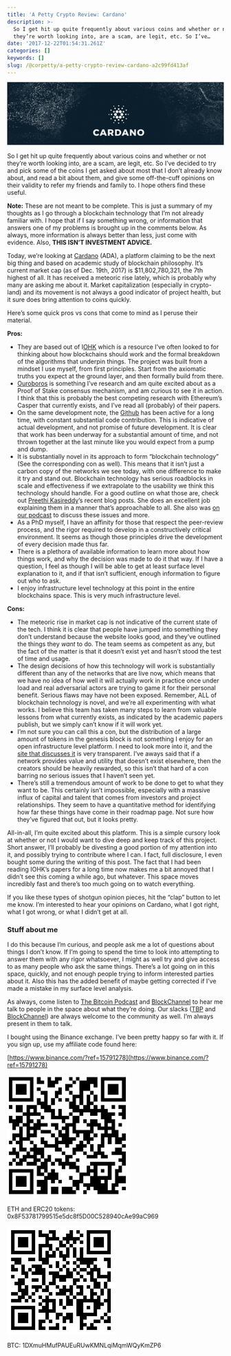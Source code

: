 ```yaml
---
title: 'A Petty Crypto Review: Cardano'
description: >-
  So I get hit up quite frequently about various coins and whether or not
  they’re worth looking into, are a scam, are legit, etc. So I’ve…
date: '2017-12-22T01:54:31.261Z'
categories: []
keywords: []
slug: /@corpetty/a-petty-crypto-review-cardano-a2c99fd413af
---
```


![](/images/medium/1__2Doksnnu0cH54tgWI1xqTA.png)

So I get hit up quite frequently about various coins and whether or not they’re worth looking into, are a scam, are legit, etc. So I’ve decided to try and pick some of the coins I get asked about most that I don’t already know about, and read a bit about them, and give some off-the-cuff opinions on their validity to refer my friends and family to. I hope others find these useful.

**Note:** These are not meant to be complete. This is just a summary of my thoughts as I go through a blockchain technology that I’m not already familiar with. I hope that if I say something wrong, or information that answers one of my problems is brought up in the comments below. As always, more information is always better than less, just come with evidence. Also, **THIS ISN’T INVESTMENT ADVICE.**

Today, we’re looking at [Cardano](https://www.cardanohub.org/en/home/) (ADA), a platform claiming to be the next big thing and based on academic study of blockchain philosophy. It’s current market cap (as of Dec. 19th, 2017) is $11,802,780,321, the 7th highest of all. It has received a meteoric rise lately, which is probably why many are asking me about it. Market capitalization (especially in crypto-land) and its movement is not always a good indicator of project health, but it sure does bring attention to coins quickly.

Here’s some quick pros vs cons that come to mind as I peruse their material.

**Pros:**

*   They are based out of I[OHK](https://iohk.io/) which is a resource I’ve often looked to for thinking about how blockchains should work and the formal breakdown of the algorithms that underpin things. The project was built from a mindset I use myself, from first principles. Start from the axiomatic truths you expect at the ground layer, and then formally build from there.
*   [Ouroboros](https://iohk.io/research/papers/#XJ6MHFXX) is something I’ve research and am quite excited about as a Proof of Stake consensus mechanism, and am curious to see it in action. I think that this is probably the best competing research with Ethereum’s Casper that currently exists, and I’ve read all (probably) of their papers.
*   On the same development note, the [Github](https://github.com/input-output-hk/cardano-sl) has been active for a long time, with constant substantial code contribution. This is indicative of actual development, and not promise of future development. It is clear that work has been underway for a substantial amount of time, and not thrown together at the last minute like you would expect from a pump and dump.
*   It is substantially novel in its approach to form “blockchain technology” (See the corresponding con as well). This means that it isn’t just a carbon copy of the networks we see today, with one difference to make it try and stand out. Blockchain technology has serious roadblocks in scale and effectiveness if we extrapolate to the usability we think this technology should handle. For a good outline on what those are, check out [Preethi Kasireddy](https://medium.com/u/d446dafbe292)’s recent blog posts. She does an excellent job explaining them in a manner that’s approachable to all. She also was [on our podcast](https://thebitcoinpodcast.com/episode-172/) to discuss these issues and more.
*   As a PhD myself, I have an affinity for those that respect the peer-review process, and the rigor required to develop in a constructively critical environment. It seems as though those principles drive the development of every decision made thus far.
*   There is a plethora of available information to learn more about how things work, and why the decision was made to do it that way. If I have a question, I feel as though I will be able to get at least surface level explanation to it, and if that isn’t sufficient, enough information to figure out who to ask.
*   I enjoy infrastructure level technology at this point in the entire blockchains space. This is very much infrastructure level.

**Cons:**

*   The meteoric rise in market cap is not indicative of the current state of the tech. I think it is clear that people have jumped into something they don’t understand because the website looks good, and they’ve outlined the things they _want_ to do. The team seems as competent as any, but the fact of the matter is that it doesn’t exist yet and hasn’t stood the test of time and usage.
*   The design decisions of how this technology will work is substantially different than any of the networks that are live now, which means that we have no idea of how well it will actually work in practice once under load and real adversarial actors are trying to game it for their personal benefit. Serious flaws may have not been exposed. Remember, ALL of blockchain technology is novel, and we’re all experimenting with what works. I believe this team has taken many steps to learn from valuable lessons from what currently exists, as indicated by the academic papers publish, but we simply can’t know if it will work yet.
*   I’m not sure you can call this a con, but the distribution of a large amount of tokens in the genesis block is not something I enjoy for an open infrastructure level platform. I need to look more into it, and the [site that discusses it](https://www.cardanohub.org/en/genesis-block-distribution/) is very transparent. I’ve aways said that if a network provides value and utility that doesn’t exist elsewhere, then the creators should be heavily rewarded, so this isn’t that hard of a con barring no serious issues that I haven’t seen yet.
*   There’s still a tremendous amount of work to be done to get to what they want to be. This certainly isn’t impossible, especially with a massive influx of capital and talent that comes from investors and project relationships. They seem to have a quantitative method for identifying how far these things have come in their roadmap page. Not sure how they’ve figured that out, but it looks pretty.

All-in-all, I’m quite excited about this platform. This is a simple cursory look at whether or not I would want to dive deep and keep track of this project. Short answer, I’ll probably be divesting a good portion of my attention into it, and possibly trying to contribute where I can. I fact, full disclosure, I even bought some during the writing of this post. The fact that I had been reading IOHK’s papers for a long time now makes me a bit annoyed that I didn’t see this coming a while ago, but whatever. This space moves incredibly fast and there’s too much going on to watch everything.

If you like these types of shotgun opinion pieces, hit the “clap” button to let me know. I’m interested to hear your opinions on Cardano, what I got right, what I got wrong, or what I didn’t get at all.

### Stuff about me

I do this because I’m curious, and people ask me a lot of questions about things I don’t know. If I’m going to spend the time to look into attempting to answer them with any rigor whatsoever, I might as well try and give access to as many people who ask the same things. There’s a lot going on in this space, quickly, and not enough people trying to inform interested parties about it. Also this has the added benefit of maybe getting corrected if I’ve made a mistake in my surface level analysis.

As always, come listen to [The Bitcoin Podcast](http://www.thebitcoinpodcast.com) and [BlockChannel](https://medium.com/u/211d5b924366) to hear me talk to people in the space about what they’re doing. Our slacks ([TBP](https://thebitcoinpodcast.signup.team/) and [BlockChannel](https://blockchannel.signup.team/)) are always welcome to the community as well. I’m always present in them to talk.

I bought using the Binance exchange. I’ve been pretty happy so far with it. If you sign up, use my affiliate code found here:

[https://www.binance.com/?ref=15791278](https://www.binance.com/?ref=15791278)

![](/images/medium/1__7Yj8YalSMYmZJ5ALAzk__kg.png)

ETH and ERC20 tokens: 0x8F53781799515e5dc8f5D00C528940cAe99aC969

![](/images/medium/1__GaRyRFam9FLWhNikP8GDHw.png)

BTC: 1DXmuHMufPAUEuRUwKMNLqiMqmWQyKmZP6